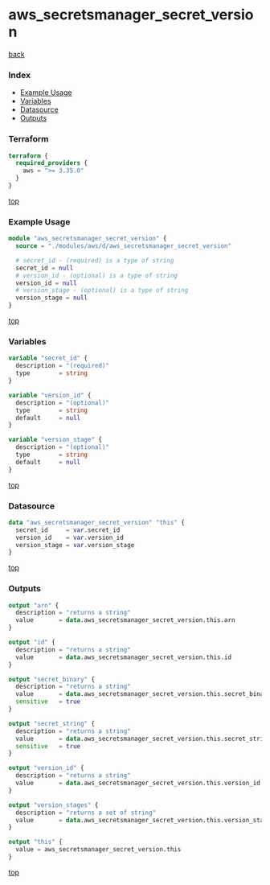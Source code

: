 # aws_secretsmanager_secret_version

[back](../aws.md)

### Index

- [Example Usage](#example-usage)
- [Variables](#variables)
- [Datasource](#datasource)
- [Outputs](#outputs)

### Terraform

```terraform
terraform {
  required_providers {
    aws = ">= 3.35.0"
  }
}
```

[top](#index)

### Example Usage

```terraform
module "aws_secretsmanager_secret_version" {
  source = "./modules/aws/d/aws_secretsmanager_secret_version"

  # secret_id - (required) is a type of string
  secret_id = null
  # version_id - (optional) is a type of string
  version_id = null
  # version_stage - (optional) is a type of string
  version_stage = null
}
```

[top](#index)

### Variables

```terraform
variable "secret_id" {
  description = "(required)"
  type        = string
}

variable "version_id" {
  description = "(optional)"
  type        = string
  default     = null
}

variable "version_stage" {
  description = "(optional)"
  type        = string
  default     = null
}
```

[top](#index)

### Datasource

```terraform
data "aws_secretsmanager_secret_version" "this" {
  secret_id     = var.secret_id
  version_id    = var.version_id
  version_stage = var.version_stage
}
```

[top](#index)

### Outputs

```terraform
output "arn" {
  description = "returns a string"
  value       = data.aws_secretsmanager_secret_version.this.arn
}

output "id" {
  description = "returns a string"
  value       = data.aws_secretsmanager_secret_version.this.id
}

output "secret_binary" {
  description = "returns a string"
  value       = data.aws_secretsmanager_secret_version.this.secret_binary
  sensitive   = true
}

output "secret_string" {
  description = "returns a string"
  value       = data.aws_secretsmanager_secret_version.this.secret_string
  sensitive   = true
}

output "version_id" {
  description = "returns a string"
  value       = data.aws_secretsmanager_secret_version.this.version_id
}

output "version_stages" {
  description = "returns a set of string"
  value       = data.aws_secretsmanager_secret_version.this.version_stages
}

output "this" {
  value = aws_secretsmanager_secret_version.this
}
```

[top](#index)